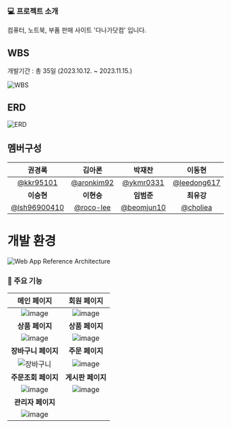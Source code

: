 ### 💻 프로젝트 소개
컴퓨터, 노트북, 부품 판매 사이트 '다나가닷컴' 입니다.



## WBS
개발기간 : 총 35일 (2023.10.12. ~ 2023.11.15.)

![WBS](https://github.com/beomjun10/Project_danaga/assets/133833092/54182d74-9219-4d3e-b5b4-554a584bdfd4)

## ERD

![ERD](https://github.com/beomjun10/Project_danaga/assets/133833092/e35022a7-2aff-4194-a588-6fcb3645601f)

## 멤버구성

<div align="center">

| **권경록** | **김아론** | **박재찬** | **이동현** |
| :------: |  :------: | :------: | :------: |
| [@kkr95101](https://github.com/kkr95101) | [@aronkim92](https://github.com/aronkim92) | [@ykmr0331](https://github.com/ykmr0331) | [@leedong617](https://github.com/leedong617) |
| **이승현** | **이현승** | **임범준** | **최유강** |
| [@lsh96900410](https://github.com/lsh96900410) | [@roco-lee](https://github.com/roco-lee) | [@beomjun10](https://github.com/beomjun10) | [@choliea](https://github.com/choliea) |


</div>

# 

# 개발 환경

![Web App Reference Architecture](https://github.com/2023-05-JAVA-DEVELOPER-143/2023-05-JAVA-DEVELOPER-final-project-team3-avengers/assets/133833132/f55e300e-40ac-4bd8-b42a-dd8a98c0cf94)


### 📄 주요 기능
| 메인 페이지 | 회원 페이지 |
|:--------:|:----------:|
|![image](https://github.com/beomjun10/Project_danaga/assets/133833092/4d7c67e6-2e20-4688-a56d-12fdc0d03be6)|![image](https://github.com/beomjun10/Project_danaga/assets/133833092/b977a5f8-c748-4c37-b064-6c5a71bc962c)|
|**상품 페이지**|**상품 페이지**|
| ![image](https://github.com/beomjun10/Project_danaga/assets/133833092/21799513-cdb2-4c5a-9ed3-a6b8d7640bb0)| ![image](https://github.com/beomjun10/Project_danaga/assets/133833092/a7715efa-76d7-41b4-89ba-743c22596e5d)|
|**장바구니 페이지**|**주문 페이지**|
| ![장바구니](https://github.com/beomjun10/Project_danaga/assets/133833092/8f225361-19ff-4dff-91fa-fd62d679418a)| ![image](https://github.com/beomjun10/Project_danaga/assets/133833092/78fb0ced-fcaf-4ef5-a73f-5799d0c7ffb4)|
|**주문조회 페이지**|**게시판 페이지**|
|![image](https://github.com/beomjun10/Project_danaga/assets/133833092/141dd2e8-ab46-4cc4-ad6a-5152f633ea2d)|![image](https://github.com/beomjun10/Project_danaga/assets/133833092/6b582f90-b9ec-4f81-8184-17db320ecc41) |
|**관리자 페이지**|
|![image](https://github.com/beomjun10/Project_danaga/assets/133833092/26b29c24-2193-4721-b2c5-727cdd916c15)

